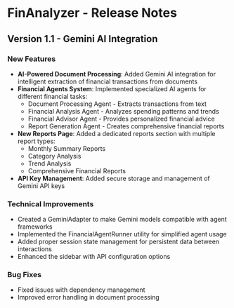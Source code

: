 # FinAnalyzer - Release Notes

## Version 1.1 - Gemini AI Integration

### New Features
- **AI-Powered Document Processing**: Added Gemini AI integration for intelligent extraction of financial transactions from documents
- **Financial Agents System**: Implemented specialized AI agents for different financial tasks:
  - Document Processing Agent - Extracts transactions from text
  - Financial Analysis Agent - Analyzes spending patterns and trends
  - Financial Advisor Agent - Provides personalized financial advice
  - Report Generation Agent - Creates comprehensive financial reports
- **New Reports Page**: Added a dedicated reports section with multiple report types:
  - Monthly Summary Reports
  - Category Analysis
  - Trend Analysis
  - Comprehensive Financial Reports
- **API Key Management**: Added secure storage and management of Gemini API keys

### Technical Improvements
- Created a GeminiAdapter to make Gemini models compatible with agent frameworks
- Implemented the FinancialAgentRunner utility for simplified agent usage
- Added proper session state management for persistent data between interactions
- Enhanced the sidebar with API configuration options

### Bug Fixes
- Fixed issues with dependency management
- Improved error handling in document processing
